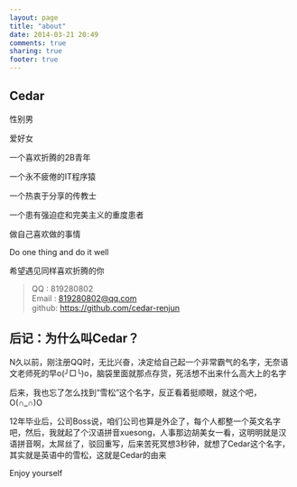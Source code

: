 ```yaml
---
layout: page
title: "about"
date: 2014-03-21 20:49
comments: true
sharing: true
footer: true
---
```



##  Cedar



性别男

爱好女

一个喜欢折腾的2B青年

一个永不疲倦的IT程序猿

一个热衷于分享的传教士

一个患有强迫症和完美主义的重度患者

做自己喜欢做的事情

Do one thing and do it well

希望遇见同样喜欢折腾的你


> 	QQ    : 819280802  
>	Email : 819280802@qq.com  
>   github: https://github.com/cedar-renjun  






##  后记：为什么叫Cedar？

N久以前，刚注册QQ时，无比兴奋，决定给自己起一个非常霸气的名字，无奈语文老师死的早o(╯□╰)o，脑袋里面就那点存货，死活想不出来什么高大上的名字

后来，我也忘了怎么找到“雪松”这个名字，反正看着挺顺眼，就这个吧，O(∩_∩)O

12年毕业后，公司Boss说，咱们公司也算是外企了，每个人都整一个英文名字吧，然后，我就起了个汉语拼音xuesong，人事那边胡美女一看，这明明就是汉语拼音啊，太屌丝了，驳回重写，后来苦死冥想3秒钟，就想了Cedar这个名字，其实就是英语中的雪松，这就是Cedar的由来

Enjoy yourself

